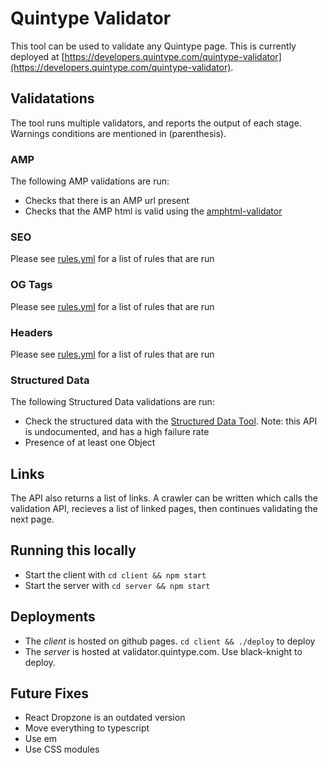# Quintype Validator

This tool can be used to validate any Quintype page. This is currently deployed at [https://developers.quintype.com/quintype-validator](https://developers.quintype.com/quintype-validator).

## Validatations

The tool runs multiple validators, and reports the output of each stage. Warnings conditions are mentioned in (parenthesis).

### AMP

The following AMP validations are run:
* Checks that there is an AMP url present
* Checks that the AMP html is valid using the [amphtml-validator](https://www.npmjs.com/package/amphtml-validator)

### SEO

Please see [rules.yml](config/rules.yml) for a list of rules that are run

### OG Tags

Please see [rules.yml](config/rules.yml) for a list of rules that are run

### Headers

Please see [rules.yml](config/rules.yml) for a list of rules that are run

### Structured Data

The following Structured Data validations are run:
* Check the structured data with the [Structured Data Tool](https://search.google.com/structured-data/testing-tool). Note: this API is undocumented, and has a high failure rate
* Presence of at least one Object

## Links

The API also returns a list of links. A crawler can be written which calls the validation API, recieves a list of linked pages, then continues validating the next page.

## Running this locally
* Start the client with `cd client && npm start`
* Start the server with `cd server && npm start`

## Deployments
* The *client* is hosted on github pages. `cd client && ./deploy` to deploy
* The *server* is hosted at validator.quintype.com. Use black-knight to deploy.

## Future Fixes
* React Dropzone is an outdated version
* Move everything to typescript
* Use em
* Use CSS modules
